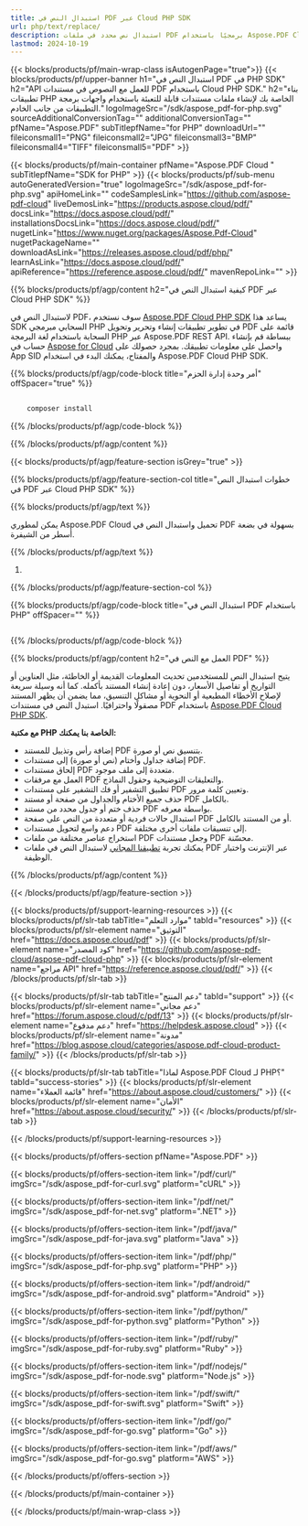 ```yaml
---
title: استبدال النص في PDF عبر Cloud PHP SDK
url: php/text/replace/
description: استبدال نص محدد في ملفات PDF برمجيًا باستخدام Aspose.PDF Cloud SDK لـ PHP.
lastmod: 2024-10-19
---
```


{{< blocks/products/pf/main-wrap-class isAutogenPage="true">}}
{{< blocks/products/pf/upper-banner h1="استبدال النص في PDF في PHP SDK" h2="API للعمل مع النصوص في مستندات PDF باستخدام Cloud PHP SDK." h2="بناء تطبيقات PHP الخاصة بك لإنشاء ملفات مستندات قابلة للتعبئة باستخدام واجهات برمجة التطبيقات من جانب الخادم." logoImageSrc="/sdk/aspose_pdf-for-php.svg" sourceAdditionalConversionTag="" additionalConversionTag="" pfName="Aspose.PDF" subTitlepfName="for PHP" downloadUrl="" fileiconsmall1="PNG" fileiconsmall2="JPG" fileiconsmall3="BMP" fileiconsmall4="TIFF" fileiconsmall5="PDF" >}}

{{< blocks/products/pf/main-container pfName="Aspose.PDF Cloud " subTitlepfName="SDK for PHP" >}}
{{< blocks/products/pf/sub-menu autoGeneratedVersion="true" logoImageSrc="/sdk/aspose_pdf-for-php.svg" apiHomeLink="" codeSamplesLink="https://github.com/aspose-pdf-cloud" liveDemosLink="https://products.aspose.cloud/pdf/" docsLink="https://docs.aspose.cloud/pdf/" installationsDocsLink="https://docs.aspose.cloud/pdf/" nugetLink="https://www.nuget.org/packages/Aspose.Pdf-Cloud" nugetPackageName="" downloadAsLink="https://releases.aspose.cloud/pdf/php/" learnAsLink="https://docs.aspose.cloud/pdf/" apiReference="https://reference.aspose.cloud/pdf/" mavenRepoLink="" >}}

{{% blocks/products/pf/agp/content h2="كيفية استبدال النص في PDF عبر Cloud PHP SDK" %}}

لاستبدال النص في PDF، سوف نستخدم
[Aspose.PDF Cloud PHP SDK](https://products.aspose.cloud/pdf/php/)
يساعد هذا SDK السحابي مبرمجي PHP في تطوير تطبيقات إنشاء وتحرير وتحويل PDF قائمة على السحابة باستخدام لغة البرمجة PHP عبر Aspose.PDF REST API. ببساطة قم بإنشاء حساب في [Aspose for Cloud](https://dashboard.aspose.cloud/#/apps) واحصل على معلومات تطبيقك. بمجرد حصولك على App SID والمفتاح، يمكنك البدء في استخدام Aspose.PDF Cloud PHP SDK.

{{% blocks/products/pf/agp/code-block title="أمر وحدة إدارة الحزم" offSpacer="true" %}}

```bash
     
    composer install

```

{{% /blocks/products/pf/agp/code-block %}}

{{% /blocks/products/pf/agp/content %}}

{{< blocks/products/pf/agp/feature-section isGrey="true" >}}

{{% blocks/products/pf/agp/feature-section-col title="خطوات استبدال النص في PDF عبر Cloud PHP SDK" %}}

{{% blocks/products/pf/agp/text %}}

يمكن لمطوري Aspose.PDF Cloud تحميل واستبدال النص في PDF بسهولة في بضعة أسطر من الشيفرة.

{{% /blocks/products/pf/agp/text %}}

1.

{{% /blocks/products/pf/agp/feature-section-col %}}


{{% blocks/products/pf/agp/code-block title="استبدال النص في PDF باستخدام PHP" offSpacer="" %}}

```php


```

{{% /blocks/products/pf/agp/code-block %}}

{{% blocks/products/pf/agp/content h2="العمل مع النص في PDF" %}}

يتيح استبدال النص للمستخدمين تحديث المعلومات القديمة أو الخاطئة، مثل العناوين أو التواريخ أو تفاصيل الأسعار، دون إعادة إنشاء المستند بأكمله. كما أنه وسيلة سريعة لإصلاح الأخطاء المطبعية أو النحوية أو مشاكل التنسيق، مما يضمن أن يظهر المستند مصقولًا واحترافيًا.
استبدل النص في مستندات PDF باستخدام [Aspose.PDF Cloud PHP SDK](https://products.aspose.cloud/pdf/php/).

**مع مكتبة PHP الخاصة بنا يمكنك:**

+ إضافة رأس وتذييل للمستند PDF بتنسيق نص أو صورة.
+ إضافة جداول وأختام (نص أو صورة) إلى مستندات PDF.
+ إلحاق مستندات PDF متعددة إلى ملف موجود.
+ العمل مع مرفقات PDF والتعليقات التوضيحية وحقول النماذج.
+ تطبيق التشفير أو فك التشفير على مستندات PDF وتعيين كلمة مرور.
+ حذف جميع الأختام والجداول من صفحة أو مستند PDF بالكامل.
+ حذف ختم أو جدول محدد من مستند PDF بواسطة معرفه.
+ استبدال حالات فردية أو متعددة من النص على صفحة PDF أو من المستند بالكامل.
+ دعم واسع لتحويل مستندات PDF إلى تنسيقات ملفات أخرى مختلفة.
+ استخراج عناصر مختلفة من ملفات PDF وجعل مستندات PDF محسّنة.
+ يمكنك تجربة [تطبيقنا المجاني](https://products.aspose.app/pdf/redaction) لاستبدال النص في ملفات PDF عبر الإنترنت واختبار الوظيفة.

{{% /blocks/products/pf/agp/content %}}

{{< /blocks/products/pf/agp/feature-section >}}

{{< blocks/products/pf/support-learning-resources >}}
{{< blocks/products/pf/slr-tab tabTitle="موارد التعلم" tabId="resources" >}}
{{< blocks/products/pf/slr-element name="التوثيق" href="https://docs.aspose.cloud/pdf" >}}
{{< blocks/products/pf/slr-element name="كود المصدر" href="https://github.com/aspose-pdf-cloud/aspose-pdf-cloud-php" >}}
{{< blocks/products/pf/slr-element name="مراجع API" href="https://reference.aspose.cloud/pdf/" >}}
{{< /blocks/products/pf/slr-tab >}}

{{< blocks/products/pf/slr-tab tabTitle="دعم المنتج" tabId="support" >}}
{{< blocks/products/pf/slr-element name="دعم مجاني" href="https://forum.aspose.cloud/c/pdf/13" >}}
{{< blocks/products/pf/slr-element name="دعم مدفوع" href="https://helpdesk.aspose.cloud" >}}
{{< blocks/products/pf/slr-element name="مدونة" href="https://blog.aspose.cloud/categories/aspose.pdf-cloud-product-family/" >}}
{{< /blocks/products/pf/slr-tab >}}

{{< blocks/products/pf/slr-tab tabTitle="لماذا Aspose.PDF Cloud لـ PHP؟" tabId="success-stories" >}}
{{< blocks/products/pf/slr-element name="قائمة العملاء" href="https://about.aspose.cloud/customers/" >}}
{{< blocks/products/pf/slr-element name="الأمان" href="https://about.aspose.cloud/security/" >}}
{{< /blocks/products/pf/slr-tab >}}

{{< /blocks/products/pf/support-learning-resources >}}

{{< blocks/products/pf/offers-section pfName="Aspose.PDF" >}}

{{< blocks/products/pf/offers-section-item link="/pdf/curl/" imgSrc="/sdk/aspose_pdf-for-curl.svg" platform="cURL" >}}

{{< blocks/products/pf/offers-section-item link="/pdf/net/" imgSrc="/sdk/aspose_pdf-for-net.svg" platform=".NET" >}}

{{< blocks/products/pf/offers-section-item link="/pdf/java/" imgSrc="/sdk/aspose_pdf-for-java.svg" platform="Java" >}}

{{< blocks/products/pf/offers-section-item link="/pdf/php/" imgSrc="/sdk/aspose_pdf-for-php.svg" platform="PHP" >}}

{{< blocks/products/pf/offers-section-item link="/pdf/android/" imgSrc="/sdk/aspose_pdf-for-android.svg" platform="Android" >}}

{{< blocks/products/pf/offers-section-item link="/pdf/python/" imgSrc="/sdk/aspose_pdf-for-python.svg" platform="Python" >}}

{{< blocks/products/pf/offers-section-item link="/pdf/ruby/" imgSrc="/sdk/aspose_pdf-for-ruby.svg" platform="Ruby" >}}

{{< blocks/products/pf/offers-section-item link="/pdf/nodejs/" imgSrc="/sdk/aspose_pdf-for-node.svg" platform="Node.js" >}}

{{< blocks/products/pf/offers-section-item link="/pdf/swift/" imgSrc="/sdk/aspose_pdf-for-swift.svg" platform="Swift" >}}

{{< blocks/products/pf/offers-section-item link="/pdf/go/" imgSrc="/sdk/aspose_pdf-for-go.svg" platform="Go" >}}

{{< blocks/products/pf/offers-section-item link="/pdf/aws/" imgSrc="/sdk/aspose_pdf-for-go.svg" platform="AWS" >}}

{{< /blocks/products/pf/offers-section >}}

<!-- نهاية aboutfile -->

{{< /blocks/products/pf/main-container >}}

{{< /blocks/products/pf/main-wrap-class >}}
